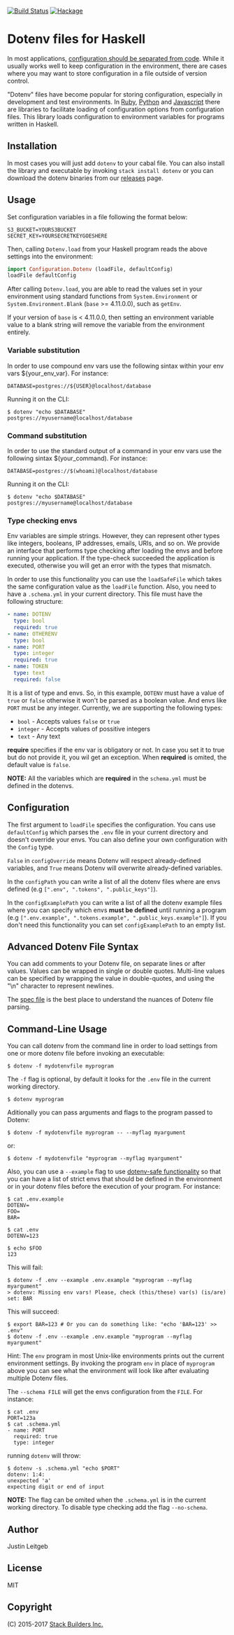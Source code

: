 [![Build Status](https://travis-ci.org/stackbuilders/dotenv-hs.svg?branch=master)](https://travis-ci.org/stackbuilders/dotenv-hs) [![Hackage](https://img.shields.io/hackage/v/dotenv.svg)](http://hackage.haskell.org/package/dotenv)

# Dotenv files for Haskell

In most applications,
[configuration should be separated from code](http://12factor.net/config). While
it usually works well to keep configuration in the environment, there
are cases where you may want to store configuration in a file outside
of version control.

"Dotenv" files have become popular for storing configuration,
especially in development and test environments. In
[Ruby](https://github.com/bkeepers/dotenv),
[Python](https://github.com/theskumar/python-dotenv) and
[Javascript](https://www.npmjs.com/package/dotenv) there are libraries
to facilitate loading of configuration options from configuration
files. This library loads configuration to environment variables for
programs written in Haskell.

## Installation

In most cases you will just add `dotenv` to your cabal file. You can
also install the library and executable by invoking `stack install dotenv` or
you can download the dotenv binaries from our
[releases](https://github.com/stackbuilders/dotenv-hs/releases) page.

## Usage

Set configuration variables in a file following the format below:

```
S3_BUCKET=YOURS3BUCKET
SECRET_KEY=YOURSECRETKEYGOESHERE
```

Then, calling `Dotenv.load` from your Haskell program reads the above
settings into the environment:

```haskell
import Configuration.Dotenv (loadFile, defaultConfig)
loadFile defaultConfig
```

After calling `Dotenv.load`, you are able to read the values set in your
environment using standard functions from `System.Environment` or
`System.Environment.Blank` (`base` >= 4.11.0.0), such as `getEnv`.

If your version of `base` is < 4.11.0.0, then setting an environment variable value to
a blank string will remove the variable from the environment entirely.

### Variable substitution

In order to use compound env vars use the following sintax within your env vars
${your_env_var}. For instance:

```
DATABASE=postgres://${USER}@localhost/database
```

Running it on the CLI:

```
$ dotenv "echo $DATABASE"
postgres://myusername@localhost/database
```

### Command substitution

In order to use the standard output of a command in your env vars use the following
sintax $(your_command). For instance:

```
DATABASE=postgres://$(whoami)@localhost/database
```

Running it on the CLI:

```
$ dotenv "echo $DATABASE"
postgres://myusername@localhost/database
```

### Type checking envs
Env variables are simple strings. However, they can represent other types like
integers, booleans, IP addresses, emails, URIs, and so on. We provide an interface
that performs type checking after loading the envs and before running your application.
If the type-check succeeded the application is executed, otherwise you will get an
error with the types that mismatch.

In order to use this functionality you can use the `loadSafeFile` which takes the same
configuration value as the `loadFile` function. Also, you need to have a `.schema.yml`
in your current directory. This file must have the following structure:

```yaml
- name: DOTENV
  type: bool
  required: true
- name: OTHERENV
  type: bool
- name: PORT
  type: integer
  required: true
- name: TOKEN
  type: text
  required: false
```

It is a list of type and envs. So, in this example, `DOTENV` must have a value
of `true` or `false` otherwise it won't be parsed as a boolean value. And envs
like `PORT` must be any integer. Currently, we are supporting the following types:

- `bool` - Accepts values `false` or `true`
- `integer` - Accepts values of possitive integers
- `text` - Any text

**require** specifies if the env var is obligatory or not. In case you set it to true
but do not provide it, you wil get an exception. When **required** is omited, the default
value is `false`.

**NOTE:** All the variables which are **required** in the `schema.yml` must be defined
in the dotenvs.

## Configuration

The first argument to `loadFile` specifies the configuration. You cans use
`defaultConfig` which parses the `.env` file in your current directory and
doesn't override your envs. You can also define your own configuration with
the `Config` type.

`False` in `configOverride` means Dotenv will respect
already-defined variables, and `True` means Dotenv will overwrite
already-defined variables.

In the `configPath` you can write a list of all the dotenv files where are
envs defined (e.g `[".env", ".tokens", ".public_keys"]`).

In the `configExamplePath` you can write a list of all the dotenv example files
where you can specify which envs **must be defined** until running a program
(e.g `[".env.example", ".tokens.example", ".public_keys.example"]`). If you don't
need this functionality you can set `configExamplePath` to an empty list.

## Advanced Dotenv File Syntax

You can add comments to your Dotenv file, on separate lines or after
values. Values can be wrapped in single or double quotes. Multi-line
values can be specified by wrapping the value in double-quotes, and
using the "\n" character to represent newlines.

The [spec file](spec/Configuration/Dotenv/ParseSpec.hs) is the best
place to understand the nuances of Dotenv file parsing.

## Command-Line Usage

You can call dotenv from the command line in order to load settings
from one or more dotenv file before invoking an executable:

```shell
$ dotenv -f mydotenvfile myprogram
```

The `-f` flag is optional, by default it looks for the `.env` file in the current
working directory.

```shell
$ dotenv myprogram
```

Aditionally you can pass arguments and flags to the program passed to
Dotenv:

```shell
$ dotenv -f mydotenvfile myprogram -- --myflag myargument
```

or:

```shell
$ dotenv -f mydotenvfile "myprogram --myflag myargument"
```

Also, you can use a `--example` flag to use [dotenv-safe functionality](https://www.npmjs.com/package/dotenv-safe)
so that you can have a list of strict envs that should be defined in the environment
or in your dotenv files before the execution of your program. For instance:

```shell
$ cat .env.example
DOTENV=
FOO=
BAR=

$ cat .env
DOTENV=123

$ echo $FOO
123
```

This will fail:
```shell
$ dotenv -f .env --example .env.example "myprogram --myflag myargument"
> dotenv: Missing env vars! Please, check (this/these) var(s) (is/are) set: BAR
```

This will succeed:
```shell
$ export BAR=123 # Or you can do something like: "echo 'BAR=123' >> .env"
$ dotenv -f .env --example .env.example "myprogram --myflag myargument"
```

Hint: The `env` program in most Unix-like environments prints out the
current environment settings. By invoking the program `env` in place
of `myprogram` above you can see what the environment will look like
after evaluating multiple Dotenv files.

The `--schema FILE` will get the envs configuration from the `FILE`. For instance:

```shell
$ cat .env
PORT=123a
$ cat .schema.yml
- name: PORT
  required: true
  type: integer
```

running `dotenv` will throw:

```shell
$ dotenv -s .schema.yml "echo $PORT"
dotenv: 1:4:
unexpected 'a'
expecting digit or end of input
```

**NOTE:** The flag can be omited when the `.schema.yml` is in the current working
directory. To disable type checking add the flag `--no-schema`.

## Author

Justin Leitgeb

## License

MIT

## Copyright

(C) 2015-2017 [Stack Builders Inc.](http://www.stackbuilders.com)
